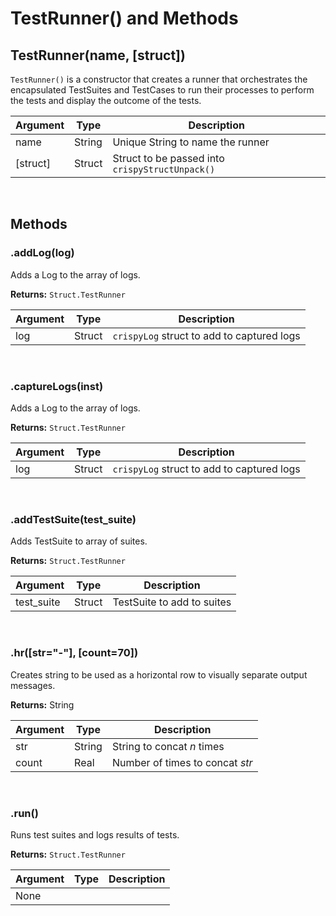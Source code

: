 # TestRunner() and Methods

## TestRunner(name, [struct])

`TestRunner()` is a constructor that creates a runner that orchestrates the encapsulated TestSuites and TestCases to run their processes to perform the tests and display the outcome of the tests.

| Argument | Type | Description |
| -- | -- | -- |
| name | String | Unique String to name the runner|
| [struct] | Struct | Struct to be passed into `crispyStructUnpack()` |

<br>

## Methods

### .addLog(log)

Adds a Log to the array of logs.

**Returns:** `Struct.TestRunner`

| Argument | Type | Description |
| ---- | ---- | ---- |
| log | Struct | `crispyLog` struct to add to captured logs |

<br>

### .captureLogs(inst)

Adds a Log to the array of logs.

**Returns:** `Struct.TestRunner`

| Argument | Type | Description |
| ---- | ---- | ---- |
| log | Struct | `crispyLog` struct to add to captured logs |

<br>

### .addTestSuite(test_suite)

Adds TestSuite to array of suites.

**Returns:** `Struct.TestRunner`

| Argument | Type | Description |
| ---- | ---- | ---- |
| test_suite | Struct | TestSuite to add to suites |

<br>

### .hr([str="-"], [count=70])

Creates string to be used as a horizontal row to visually separate output messages.

**Returns:** String

| Argument | Type | Description |
| ---- | ---- | ---- |
| str | String | String to concat *n* times |
| count | Real | Number of times to concat *str* |

<br>

### .run()

Runs test suites and logs results of tests.

**Returns:** `Struct.TestRunner`

| Argument | Type | Description |
| ---- | ---- | ---- |
| None |  |  |
